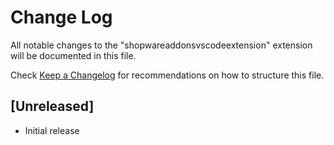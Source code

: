 # Change Log

All notable changes to the "shopwareaddonsvscodeextension" extension will be documented in this file.

Check [Keep a Changelog](http://keepachangelog.com/) for recommendations on how to structure this file.

## [Unreleased]

- Initial release